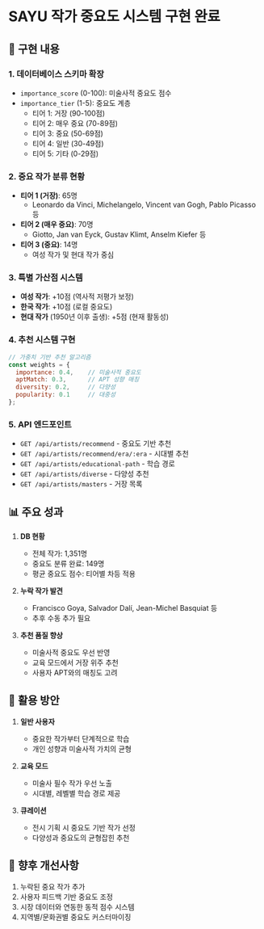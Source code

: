 # SAYU 작가 중요도 시스템 구현 완료

## 🎯 구현 내용

### 1. 데이터베이스 스키마 확장
- `importance_score` (0-100): 미술사적 중요도 점수
- `importance_tier` (1-5): 중요도 계층
  - 티어 1: 거장 (90-100점)
  - 티어 2: 매우 중요 (70-89점)
  - 티어 3: 중요 (50-69점)
  - 티어 4: 일반 (30-49점)
  - 티어 5: 기타 (0-29점)

### 2. 중요 작가 분류 현황
- **티어 1 (거장)**: 65명
  - Leonardo da Vinci, Michelangelo, Vincent van Gogh, Pablo Picasso 등
- **티어 2 (매우 중요)**: 70명
  - Giotto, Jan van Eyck, Gustav Klimt, Anselm Kiefer 등
- **티어 3 (중요)**: 14명
  - 여성 작가 및 현대 작가 중심

### 3. 특별 가산점 시스템
- **여성 작가**: +10점 (역사적 저평가 보정)
- **한국 작가**: +10점 (로컬 중요도)
- **현대 작가** (1950년 이후 출생): +5점 (현재 활동성)

### 4. 추천 시스템 구현
```javascript
// 가중치 기반 추천 알고리즘
const weights = {
  importance: 0.4,    // 미술사적 중요도
  aptMatch: 0.3,      // APT 성향 매칭
  diversity: 0.2,     // 다양성
  popularity: 0.1     // 대중성
};
```

### 5. API 엔드포인트
- `GET /api/artists/recommend` - 중요도 기반 추천
- `GET /api/artists/recommend/era/:era` - 시대별 추천
- `GET /api/artists/educational-path` - 학습 경로
- `GET /api/artists/diverse` - 다양성 추천
- `GET /api/artists/masters` - 거장 목록

## 📊 주요 성과

1. **DB 현황**
   - 전체 작가: 1,351명
   - 중요도 분류 완료: 149명
   - 평균 중요도 점수: 티어별 차등 적용

2. **누락 작가 발견**
   - Francisco Goya, Salvador Dalí, Jean-Michel Basquiat 등
   - 추후 수동 추가 필요

3. **추천 품질 향상**
   - 미술사적 중요도 우선 반영
   - 교육 모드에서 거장 위주 추천
   - 사용자 APT와의 매칭도 고려

## 🚀 활용 방안

1. **일반 사용자**
   - 중요한 작가부터 단계적으로 학습
   - 개인 성향과 미술사적 가치의 균형

2. **교육 모드**
   - 미술사 필수 작가 우선 노출
   - 시대별, 레벨별 학습 경로 제공

3. **큐레이션**
   - 전시 기획 시 중요도 기반 작가 선정
   - 다양성과 중요도의 균형잡힌 추천

## 📝 향후 개선사항

1. 누락된 중요 작가 추가
2. 사용자 피드백 기반 중요도 조정
3. 시장 데이터와 연동한 동적 점수 시스템
4. 지역별/문화권별 중요도 커스터마이징